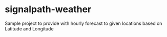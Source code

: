 # signalpath-weather
Sample project to provide with hourly forecast to given locations based on Latitude and Longitude
